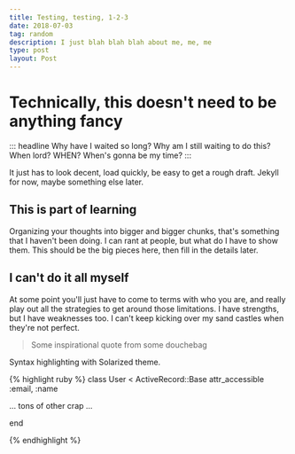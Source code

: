 ```yaml
---
title: Testing, testing, 1-2-3
date: 2018-07-03
tag: random
description: I just blah blah blah about me, me, me
type: post
layout: Post
---
```


# Technically, this doesn't need to be anything fancy

::: headline
Why have I waited so long? Why am I still waiting to do this? When lord? WHEN? When's gonna be my time?
:::

It just has to look decent, load quickly, be easy to get a rough draft. Jekyll for now, maybe
something else later.

## This is part of learning

Organizing your thoughts into bigger and bigger chunks, that's something that I haven't been doing.
I can rant at people, but what do I have to show them. This should be the big pieces here, then
fill in the details later.

## I can't do it all myself

At some point you'll just have to come to terms with who you are, and really play out all the
strategies to get around those limitations. I have strengths, but I have weaknesses too. I
can't keep kicking over my sand castles when they're not perfect.

> Some inspirational quote from some douchebag


Syntax highlighting with Solarized theme.

{% highlight ruby %}
class User < ActiveRecord::Base
  attr_accessible :email, :name

  ... tons of other crap ...

end

{% endhighlight %}
